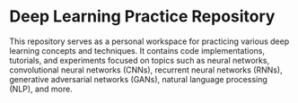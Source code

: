 # Deep Learning Practice Repository
This repository serves as a personal workspace for practicing various deep learning concepts and techniques. It contains code implementations, tutorials, and experiments focused on topics such as neural networks, convolutional neural networks (CNNs), recurrent neural networks (RNNs), generative adversarial networks (GANs), natural language processing (NLP), and more.
